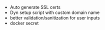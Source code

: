 -   Auto generate SSL certs
-   Dyn setup script with custom domain name
-   better validation/sanitization for user inputs
-   docker secret

